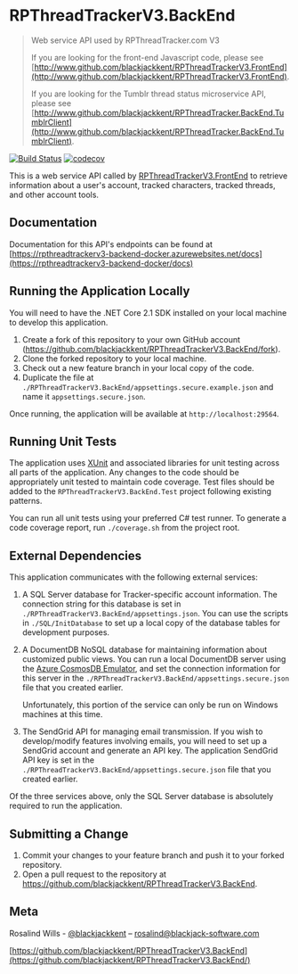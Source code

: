 # RPThreadTrackerV3.BackEnd
> Web service API used by RPThreadTracker.com V3
>
> If you are looking for the front-end Javascript code, please see [http://www.github.com/blackjackkent/RPThreadTrackerV3.FrontEnd](http://www.github.com/blackjackkent/RPThreadTrackerV3.FrontEnd).
>
> If you are looking for the Tumblr thread status microservice API, please see [http://www.github.com/blackjackkent/RPThreadTracker.BackEnd.TumblrClient](http://www.github.com/blackjackkent/RPThreadTracker.BackEnd.TumblrClient).

[![Build Status](https://travis-ci.org/blackjackkent/RPThreadTrackerV3.BackEnd.svg?branch=development)](https://travis-ci.org/blackjackkent/RPThreadTrackerV3.BackEnd)
[![codecov](https://codecov.io/gh/blackjackkent/RPThreadTrackerV3.BackEnd/branch/development/graph/badge.svg)](https://codecov.io/gh/blackjackkent/RPThreadTracker.BackEnd.TumblrClient)


This is a web service API called by [RPThreadTrackerV3.FrontEnd](https://github.com/blackjackkent/RPThreadTrackerV3.FrontEnd) to retrieve information about a user's account, tracked characters, tracked threads, and other account tools.

## Documentation

Documentation for this API's endpoints can be found at [https://rpthreadtrackerv3-backend-docker.azurewebsites.net/docs](https://rpthreadtrackerv3-backend-docker/docs)

## Running the Application Locally

You will need to have the .NET Core 2.1 SDK installed on your local machine to develop this application.

1. Create a fork of this repository to your own GitHub account (<https://github.com/blackjackkent/RPThreadTrackerV3.BackEnd/fork>).
2. Clone the forked repository to your local machine.
3. Check out a new feature branch in your local copy of the code.
4. Duplicate the file at `./RPThreadTrackerV3.BackEnd/appsettings.secure.example.json` and name it `appsettings.secure.json`.

Once running, the application will be available at `http://localhost:29564`.

## Running Unit Tests

The application uses [XUnit](https://xunit.github.io/) and associated libraries for unit testing across all parts of the application. Any changes to the code should be appropriately unit tested to maintain code coverage. Test files should be added to the `RPThreadTrackerV3.BackEnd.Test` project following existing patterns.

You can run all unit tests using your preferred C# test runner. To generate a code coverage report, run `./coverage.sh` from the project root.

## External Dependencies

This application communicates with the following external services:

1. A SQL Server database for Tracker-specific account information. The connection string for this database is set in `./RPThreadTrackerV3.BackEnd/appsettings.json`. You can use the scripts in `./SQL/InitDatabase` to set up a local copy of the database tables for development purposes.
2. A DocumentDB NoSQL database for maintaining information about customized public views. You can run a local DocumentDB server using the [Azure CosmosDB Emulator](https://docs.microsoft.com/en-us/azure/cosmos-db/local-emulator), and set the connection information for this server in the `./RPThreadTrackerV3.BackEnd/appsettings.secure.json` file that you created earlier.

	Unfortunately, this portion of the service can only be run on Windows machines at this time.
3. The SendGrid API for managing email transmission. If you wish to develop/modify features involving emails, you will need to set up a SendGrid account and generate an API key. The application SendGrid API key is set in the `./RPThreadTrackerV3.BackEnd/appsettings.secure.json` file that you created earlier.

Of the three services above, only the SQL Server database is absolutely required to run the application.

## Submitting a Change

1. Commit your changes to your feature branch and push it to your forked repository.
2. Open a pull request to the repository at https://github.com/blackjackkent/RPThreadTrackerV3.BackEnd.


## Meta

Rosalind Wills - [@blackjackkent](https://twitter.com/blackjackkent) – rosalind@blackjack-software.com

[https://github.com/blackjackkent/RPThreadTrackerV3.BackEnd](https://github.com/blackjackkent/RPThreadTrackerV3.BackEnd/)
